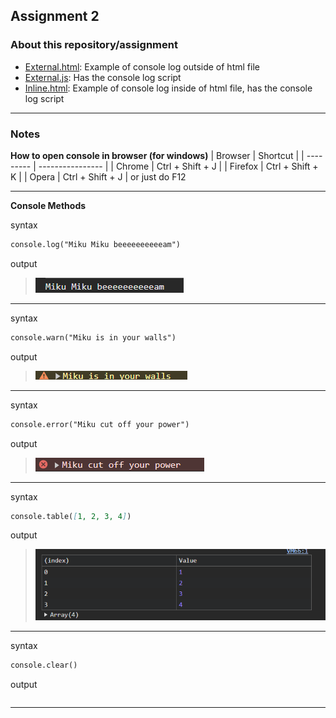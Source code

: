 ## Assignment 2

### About this repository/assignment

- [External.html](./external.html): Example of console log outside of html file
- [External.js](./external.js): Has the console log script
- [Inline.html](./inline.html): Example of console log inside of html file, has the console log script
---

### Notes

**How to open console in browser (for windows)** 
| Browser       | Shortcut         |
| ---------     | ---------------- |
| Chrome        | Ctrl + Shift + J | 
| Firefox       | Ctrl + Shift + K | 
| Opera         | Ctrl + Shift + J |
or just do F12

---

**Console Methods**

syntax
```markdown
console.log("Miku Miku beeeeeeeeeeam")
```
output
> ![console.log](media/consoleLog.png)
***
syntax
```markdown
console.warn("Miku is in your walls")
```
output
> ![console.warn](media/consoleWarn.png)
***
syntax
```markdown
console.error("Miku cut off your power")
```
output
> ![console.error](media/consoleError.png)
***
syntax
```markdown
console.table([1, 2, 3, 4])
```
output
>![console.table](media/consoleTable.png)
***
syntax
```markdown
console.clear()
```
output
```
```
***

